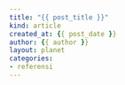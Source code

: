 ```yaml
---
title: "{{ post_title }}"
kind: article
created_at: {{ post_date }}
author: {{ author }}
layout: planet
categories:
- referensi
---
```

